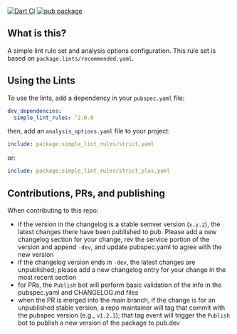 [![Dart CI](https://github.com/devoncarew/simple_lint_rules/actions/workflows/build.yaml/badge.svg)](https://github.com/devoncarew/simple_lint_rules/actions/workflows/build.yaml)
[![pub package](https://img.shields.io/pub/v/simple_lint_rules.svg)](https://pub.dev/packages/simple_lint_rules)

## What is this?

A simple lint rule set and analysis options configuration. This rule set is
based on `package:lints/recommended.yaml`.

## Using the Lints

To use the lints, add a dependency in your `pubspec.yaml` file:

```yaml
dev_dependencies:
  simple_lint_rules: ^2.0.0
```

then, add an `analysis_options.yaml` file to your project:

```yaml
include: package:simple_lint_rules/strict.yaml
```

or:

```yaml
include: package:simple_lint_rules/strict_plus.yaml
```

## Contributions, PRs, and publishing

When contributing to this repo:

- if the version in the changelog is a stable semver version (`x.y.z`), the
  latest changes there have been published to pub. Please add a new changelog
  section for your change, rev the service portion of the version and append
  `-dev`, and update pubspec.yaml to agree with the new version
- if the changelog version ends in `-dev`, the latest changes are unpublished;
  please add a new changelog entry for your change in the most recent section
- for PRs, the `Publish` bot will perform basic validation of the info in the
  pubspec.yaml and CHANGELOG.md files
- when the PR is merged into the main branch, if the change is for an
  unpublished stable version, a repo maintainer will tag that commit with the
  pubspec version (e.g., `v1.2.3`); that tag event will trigger the `Publish`
  bot to publish a new version of the package to pub.dev
